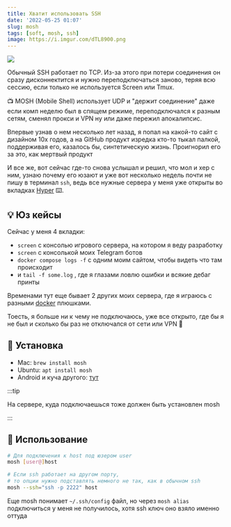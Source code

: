 ```yaml
---
title: Хватит использовать SSH
date: '2022-05-25 01:07'
slug: mosh
tags: [soft, mosh, ssh]
image: https://i.imgur.com/dTL8900.png
---
```


![](https://i.imgur.com/dTL8900.png)

Обычный SSH работает по TCP. Из-за этого при потери соединения он сразу дисконнектится и нужно переподключаться заново, теряя всю сессию, если только не используется Screen или Tmux.

📺 MOSH (Mobile Shell) использует UDP и "держит соединение" даже если комп неделю был в спящем режиме, переподключался к разным сетям, сменял прокси и VPN ну или даже пережил апокалипсис.

<!--truncate-->

Впервые узнав о нем несколько лет назад, я попал на какой-то сайт с дизайном 10х годов, а на GitHub продукт изредка кто-то тыкал палкой, поддерживая его, казалось бы, синтетическую жизнь. Проигнорил его за это, как мертвый продукт

И все же, вот сейчас где-то снова услышал и решил, что мол и хер с ним, узнаю почему его юзают и уже вот несколько недель почти не пишу в терминал `ssh`, ведь все нужные сервера у меня уже открыты во вкладках [Hyper](https://hyper.is) ⌨️.

## 💡 Юз кейсы

Сейчас у меня 4 вкладки:
- `screen` с консолью игрового сервера, на котором я веду разработку
- `screen` с консолькой моих Telegram ботов
- `docker compose logs -f` с одним моим сайтом, чтобы видеть что там происходит
- и `tail -f some.log` , где я глазами ловлю ошибки и всякие дебаг принты

Временами тут еще бывает 2 других моих сервера, где я играюсь с разными [docker](2018-08-04-docker-introduction.md) плюшками.

Тоесть, я больше ни к чему не подключаюсь, уже все открыто, где бы я не был и сколько бы раз не отключался от сети или VPN 🤗

## 🔧 Установка
- Mac: `brew install mosh`
- Ubuntu: `apt install mosh`
- Android и куча другого: [тут](https://mosh.org/#getting)

:::tip

На сервере, куда подключаешься тоже должен быть установлен mosh

:::

## 🙌 Использование
```bash
# Для подключения к host под юзером user
mosh [user@]host

# Если ssh работает на другом порту,
# то опции нужно подставлять немного не так, как в обычном ssh
mosh --ssh="ssh -p 2222" host
```

Еще mosh понимает `~/.ssh/config` файл, но через `mosh alias` подключиться у меня не получилось, хотя ssh ключ оно взяло именно оттуда
